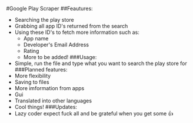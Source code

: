 #Google Play Scraper
##Feautures:
* Searching the play store
* Grabbing all app ID's returned from the search
* Using these ID's to fetch more information such as:
	* App name
	* Developer's Email Address
	* Rating
	* More to be added!
###Usage:
* Simple, run the file and type what you want to search the play store for
###Planned features:
* More flexibility
* Saving to files
* More imformation from apps
* Gui
* Translated into other languages
* Cool things\!
###Updates:
* Lazy coder expect fuck all and be grateful when you get some :+1: